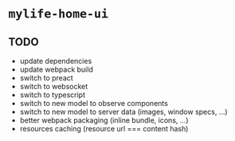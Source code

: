 # `mylife-home-ui`

## TODO
 - update dependencies
 - update webpack build
 - switch to preact
 - switch to websocket
 - switch to typescript
 - switch to new model to observe components
 - switch to new model to server data (images, window specs, ...)
 - better webpack packaging (inline bundle, icons, ...)
 - resources caching (resource url === content hash)
